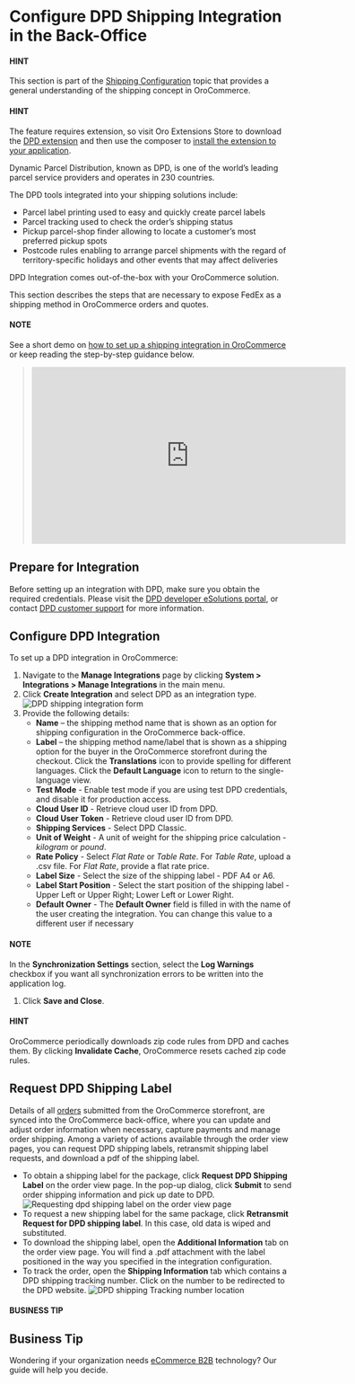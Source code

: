 <a id="doc-integrations-dpd"></a>

# Configure DPD Shipping Integration in the Back-Office

#### HINT
This section is part of the [Shipping Configuration](../../../../concept-guides/administration/shipping-configuration/index.md#admin-guide-shipping) topic that provides a general understanding of the shipping concept in OroCommerce.

#### HINT
The feature requires extension, so visit Oro Extensions Store to download the <a href="https://marketplace.oroinc.com/orocommerce/extension/orocommerce-dpd-integration/" target="_blank">DPD extension</a> and then use the composer to [install the extension to your application](../../../../../backend/extension/install-extension.md#cookbook-extensions-composer).

Dynamic Parcel Distribution, known as DPD, is one of the world’s leading parcel service providers and operates in 230 countries.

The DPD tools integrated into your shipping solutions include:

* Parcel label printing used to easy and quickly create parcel labels
* Parcel tracking used to check the order’s shipping status
* Pickup parcel-shop finder allowing to locate a customer’s most preferred pickup spots
* Postcode rules enabling to arrange parcel shipments with the regard of territory-specific holidays and other events that may affect deliveries

DPD Integration comes out-of-the-box with your OroCommerce solution.

This section describes the steps that are necessary to expose FedEx as a shipping method in OroCommerce orders and quotes.

#### NOTE
See a short demo on <a href="https://academy.oroinc.com/media-library/create-shipping-integrations" target="_blank">how to set up a shipping integration in OroCommerce</a> or keep reading the step-by-step guidance below.

> <iframe width="560" height="315" src="https://www.youtube.com/embed/ileKXVTG6B8" frameborder="0" allowfullscreen></iframe>

## Prepare for Integration

Before setting up an integration with DPD, make sure you obtain the required credentials. Please visit the <a href="https://esolutions.dpd.com/entwickler.aspx" target="_blank">DPD developer eSolutions portal</a>, or contact <a href="mailto:it@dpd.com" target="_blank">DPD customer support</a> for more information.

## Configure DPD Integration

To set up a DPD integration in OroCommerce:

1. Navigate to the **Manage Integrations** page by clicking **System > Integrations > Manage Integrations** in the main menu.
2. Click **Create Integration** and select DPD as an integration type.
   ![DPD shipping integration form](user/img/system/integrations/dpd/dpd-integration.png)
3. Provide the following details:
   * **Name** – the shipping method name that is shown as an option for shipping configuration in the OroCommerce back-office.
   * **Label** – the shipping method name/label that is shown as a shipping option for the buyer in the OroCommerce storefront during the checkout.
     Click the **Translations** icon to provide spelling for different languages. Click the **Default Language** icon to return to the single-language view.
   * **Test Mode** - Enable test mode if you are using test DPD credentials, and disable it for production access.
   * **Cloud User ID** - Retrieve cloud user ID from DPD.
   * **Cloud User Token** - Retrieve cloud user ID from DPD.
   * **Shipping Services** - Select DPD Classic.
   * **Unit of Weight** - A unit of weight for the shipping price calculation - *kilogram* or *pound*.
   * **Rate Policy** - Select *Flat Rate* or *Table Rate*. For *Table Rate*, upload a .csv file. For *Flat Rate*, provide a flat rate price.
   * **Label Size** - Select the size of the shipping label - PDF A4 or A6.
   * **Label Start Position** - Select the start position of the shipping label - Upper Left or Upper Right; Lower Left or Lower Right.
   * **Default Owner** - The **Default Owner** field is filled in with the name of the user creating the integration. You can change this value to a different user if necessary

#### NOTE
In the **Synchronization Settings** section, select the **Log Warnings** checkbox if you want all synchronization errors to be written into the application log.

1. Click **Save and Close**.

#### HINT
OroCommerce periodically downloads zip code rules from DPD and caches them. By clicking **Invalidate Cache**, OroCommerce resets cached zip code rules.

## Request DPD Shipping Label

Details of all [orders](../../../sales/orders/index.md#user-guide-sales-orders) submitted from the OroCommerce storefront, are synced into the OroCommerce back-office, where you can update and adjust order information when necessary, capture payments and manage order shipping. Among a variety of actions available through the order view pages, you can request DPD shipping labels, retransmit shipping label requests, and download a pdf of the shipping label.

* To obtain a shipping label for the package, click **Request DPD Shipping Label** on the order view page. In the pop-up dialog, click **Submit** to send order shipping information and pick up date to DPD.
  ![Requesting dpd shipping label on the order view page](user/img/system/integrations/dpd/request-label.png)
* To request a new shipping label for the same package, click **Retransmit Request for DPD shipping label**. In this case, old data is wiped and substituted.
* To download the shipping label, open the **Additional Information** tab on the order view page. You will find a .pdf attachment with the label positioned in the way you specified in the integration configuration.
* To track the order, open the **Shipping Information** tab which contains a DPD shipping tracking number. Click on the number to be redirected to the DPD website.
  ![DPD shipping Tracking number location](user/img/system/integrations/dpd/tracking.png)

#### BUSINESS TIP
## Business Tip

Wondering if your organization needs <a href="https://oroinc.com/b2b-ecommerce/what-is-b2b-ecommerce/" target="_blank">eCommerce B2B</a> technology? Our guide will help you decide.
